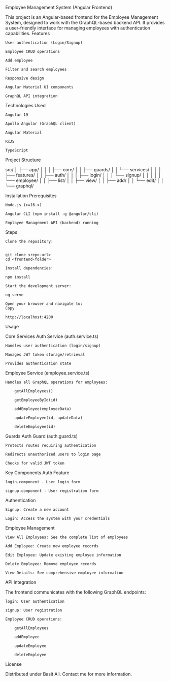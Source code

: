Employee Management System (Angular Frontend)

This project is an Angular-based frontend for the Employee Management System, designed to work with the GraphQL-based backend API. It provides a user-friendly interface for managing employees with authentication capabilities.
Features

    User authentication (Login/Signup)

    Employee CRUD operations

    Add employee 

    Filter and search employees

    Responsive design

    Angular Material UI components

    GraphQL API integration

Technologies Used

    Angular 19

    Apollo Angular (GraphQL client)

    Angular Material

    RxJS

    TypeScript

Project Structure


src/
│
├── app/
│   │
│   ├── core/
│   │   ├── guards/
│   │   └── services/
│   │
│   ├── features/
│   │   ├── auth/
│   │   │   ├── login/
│   │   │   └── signup/
│   │   │
│   │   └── employee/
│   │       ├── list/
│   │       ├── view/
│   │       ├── add/
│   │       └── edit/
│   │
└── graphql/


Installation
Prerequisites

    Node.js (>=16.x)

    Angular CLI (npm install -g @angular/cli)

    Employee Management API (backend) running    


Steps

    Clone the repository:
      

    git clone <repo-url>
    cd <frontend-folder>

    Install dependencies:
    
    npm install   

    Start the development server:

    ng serve

    Open your browser and navigate to:
    Copy

    http://localhost:4200



Usage

Core Services
Auth Service (auth.service.ts)

    Handles user authentication (login/signup)

    Manages JWT token storage/retrieval

    Provides authentication state

Employee Service (employee.service.ts)

    Handles all GraphQL operations for employees:

        getAllEmployees()

        getEmployeeById(id)

        addEmployee(employeeData)

        updateEmployee(id, updateData)

        deleteEmployee(id)

Guards
Auth Guard (auth.guard.ts)

    Protects routes requiring authentication

    Redirects unauthorized users to login page

    Checks for valid JWT token

Key Components
Auth Feature

    login.component - User login form

    signup.component - User registration form

 Authentication

    Signup: Create a new account

    Login: Access the system with your credentials

 Employee Management

    View All Employees: See the complete list of employees

    Add Employee: Create new employee records

    Edit Employee: Update existing employee information

    Delete Employee: Remove employee records

    View Details: See comprehensive employee information

API Integration

The frontend communicates with the following GraphQL endpoints:

    login: User authentication

    signup: User registration

    Employee CRUD operations:

        getAllEmployees

        addEmployee

        updateEmployee

        deleteEmployee


License

Distributed under Basit Ali. Contact me for more information.        